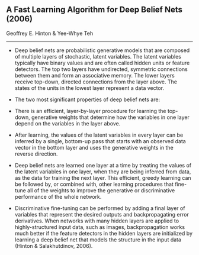 ## A Fast Learning Algorithm for Deep Belief Nets (2006)

Geoffrey E. Hinton & Yee-Whye Teh
________________________________________________


* Deep belief nets are probabilistic generative models that are composed of multiple layers of stochastic, latent variables. The latent variables typically have binary values and are often called hidden units or feature detectors. The top two layers have undirected, symmetric connections between them and form an associative memory. The lower layers receive top-down, directed connections from the layer above. The states of the units in the lowest layer represent a data vector.

* The two most significant properties of deep belief nets are:

 * There is an efficient, layer-by-layer procedure for learning the top-down, generative weights that determine how the variables in one layer depend on the variables in the layer above.

 * After learning, the values of the latent variables in every layer can be inferred by a single, bottom-up pass that starts with an observed data vector in the bottom layer and uses the generative weights in the reverse direction.

* Deep belief nets are learned one layer at a time by treating the values of the latent variables in one layer, when they are being inferred from data, as the data for training the next layer. This efficient, greedy learning can be followed by, or combined with, other learning procedures that fine-tune all of the weights to improve the generative or discriminative performance of the whole network.

* Discriminative fine-tuning can be performed by adding a final layer of variables that represent the desired outputs and backpropagating error derivatives. When networks with many hidden layers are applied to highly-structured input data, such as images, backpropagation works much better if the feature detectors in the hidden layers are initialized by learning a deep belief net that models the structure in the input data (Hinton & Salakhutdinov, 2006).
